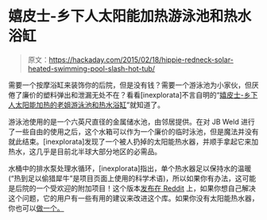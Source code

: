 # 嬉皮士-乡下人太阳能加热游泳池和热水浴缸

> 原文：<https://hackaday.com/2015/02/18/hippie-redneck-solar-heated-swimming-pool-slash-hot-tub/>

需要一个按摩浴缸来装饰你的后院，但是没有钱？需要一个游泳池为小家伙，但厌倦了廉价的塑料弹出和泄漏无处不在？看看[inexplorata]不言自明的“[嬉皮士-乡下人太阳能加热的老姐游泳池和热水浴缸](http://imgur.com/a/zUbR5)”就知道了。

游泳池使用的是一个六英尺直径的金属储水池，由邻居提供。在对 JB Weld 进行了一些自由的使用之后，这个水箱可以作为一个廉价的临时泳池，但是魔法并没有就此结束。[inexplorata]发现了一个被人扔掉的太阳能热水器，并顺手拿起它来加热水，这几乎是目前北半球大部分地区的必需品。

水桶中的排水泵处理水循环，[inexplorata]指出，单个热水器足以保持水的温暖(“热到足以偷猎犀牛”是项目页面上使用的科学术语)，所以如果你有办法，这可能是后院的一个受欢迎的附加项目！这个版本[发布在 Reddit](http://www.reddit.com/r/DIY/comments/2vyyqr/our_hippieredneck_solarheated_kiddo_swimmin_pool/) 上，如果你想自己解决这个问题，它的用户有一些有用的建议来改进这个库。如果你没有太阳能热水器，你也可以[做一个。](http://hackaday.com/2014/08/07/easy-to-build-solar-pool-heater-saves-money-and-keeps-you-from-freezing/)